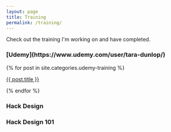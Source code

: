 ```yaml
---
layout: page
title: Training
permalink: /training/
---
```


Check out the training I'm working on and have completed.

<h3>[Udemy](https://www.udemy.com/user/tara-dunlop/)</h3>

{% for post in site.categories.udemy-training %}

<a href="{{post.url}}">{{ post.title }}</a>

{% endfor %}

<h3>Hack Design</h3>

<h3>Hack Design 101</h3>

